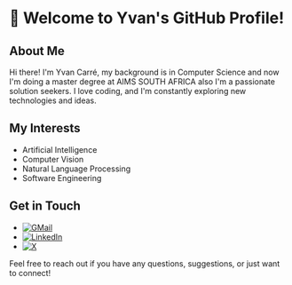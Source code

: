 # 👋 Welcome to Yvan's GitHub Profile!

## About Me

Hi there! I'm Yvan Carré, my background is in Computer Science and now I'm doing a master degree at AIMS SOUTH AFRICA also I'm a passionate solution seekers. I love coding, and I'm constantly exploring new technologies and ideas.

## My Interests

- Artificial Intelligence
- Computer Vision
- Natural Language Processing
- Software Engineering

<!--## My Projects

Here are some projects I'm currently working on or have contributed to:

- **[Project Name 1](link to project):** Brief description of the project.
- **[Project Name 2](link to project):** Brief description of the project.
- **[Project Name 3](link to project):** Brief description of the project.
-->
## Get in Touch

-  [![GMail](https://img.shields.io/badge/Gmail-D14836?style=for-the-badge&logo=gmail&logoColor=white)](carre@aims.ac.za)
-  [![LinkedIn](https://img.shields.io/badge/LinkedIn-0077B5?style=for-the-badge&logo=linkedin&logoColor=white)](https://www.linkedin.com/in/yvan-carr%C3%A9-8230442b1/)
-  [![X](https://img.shields.io/badge/X-000?style=for-the-badge&logo=)](https://x.com/c_vilmorin)

Feel free to reach out if you have any questions, suggestions, or just want to connect!

<!--## Stats

[![Your Name's GitHub stats](https://github-readme-stats.vercel.app/api?username=yourusername)](https://github.com/yourusername)

[![Top Langs](https://github-readme-stats.vercel.app/api/top-langs/?username=yourusername&layout=compact)](https://github.com/yourusername)
-->
<!--
**cvilmorin/cvilmorin** is a ✨ _special_ ✨ repository because its `README.md` (this file) appears on your GitHub profile.

Here are some ideas to get you started:

- 🔭 I’m currently working on ...
- 🌱 I’m currently learning ...
- 👯 I’m looking to collaborate on ...
- 🤔 I’m looking for help with ...
- 💬 Ask me about ...
- 📫 How to reach me: ...
- 😄 Pronouns: ...
- ⚡ Fun fact: ...
-->
